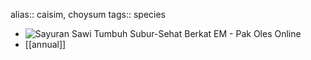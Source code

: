 alias:: caisim, choysum
tags:: species

- ![Sayuran Sawi Tumbuh Subur-Sehat Berkat EM - Pak Oles Online](https://peach-geographical-bat-397.mypinata.cloud/ipfs/QmPaWnrJ4wFuiuBsffu3qiHwgG73uskeZSipTj7JT7o2Jn)
- [[annual]]